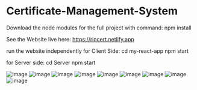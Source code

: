 ﻿# Certificate-Management-System


Download the node modules for the full project
with command: npm install


See the Website live here:
https://rincert.netlify.app


run the website independently 
for Client Side:
cd my-react-app
npm start

for Server side:
cd Server
npm start






![image](https://github.com/rinki-das/Certificate-Management-System/assets/101658911/ab6de141-137f-4561-a35a-aca8f821f0c3)
![image](https://github.com/rinki-das/Certificate-Management-System/assets/101658911/be12895e-c6c0-4fd8-93da-51e74c74827c)
![image](https://github.com/rinki-das/Certificate-Management-System/assets/101658911/6ca014e9-9731-4a41-bd03-5d2b2841c57b)
![image](https://github.com/rinki-das/Certificate-Management-System/assets/101658911/aca126e9-4be6-4610-8083-024e586e4ef8)
![image](https://github.com/rinki-das/Certificate-Management-System/assets/101658911/8656cb90-1a63-4a3d-930d-594ef484466d)
![image](https://github.com/rinki-das/Certificate-Management-System/assets/101658911/92dec271-a041-4622-bfec-902865112618)
![image](https://github.com/rinki-das/Certificate-Management-System/assets/101658911/839ae49e-ea04-4741-987e-0a83a8a15819)
![image](https://github.com/rinki-das/Certificate-Management-System/assets/101658911/81cd60e8-0a43-4fe3-9c61-3e99b38aa534)
![image](https://github.com/rinki-das/Certificate-Management-System/assets/101658911/fd90f973-bdef-4c5e-9c28-4cc967df449a)














